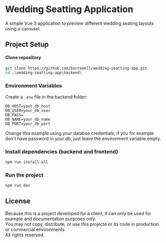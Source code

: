 # Wedding Seatting Application
A simple Vue 3 application to preview different wedding seating layouts using a carousel.

## Project Setup
#### Clone repository
```sh
git clone https://github.com/borreeell/wedding-seatting-app.git
cd .\wedding-seatting-app\backend\
```

### Environment Variables
Create a `.env` file in the backend folder:
```
DB_HOST=yout_db_host
DB_USER=your_db_user
DB_PASS=
DB_NAME=your_db_name
DB_PORT=your_db_port
```
Change this example using your databse credentials, if you for example don't have password in your db, just leave the environment variable empty.

### Install dependencies (backend and frontend)
```sh
npm run install:all
```

### Run the project
```sh
npm run dev
```

## License
Because this is a project developed for a client, it can only be used for example and documentation purposes only. <br>
You may not copy, distribute, or use this projecte or its code in production or commercial environments.<br>
All rights reserved. 


